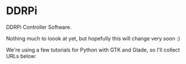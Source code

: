 DDRPi
=====

DDRPi Controller Software.

Nothing much to loook at yet, but hopefully this will change very soon :)

We're using a few tutorials for Python with GTK and Glade, so I'll collect URLs below:

[PyGTK Tutorial]: http://zetcode.com/gui/pygtk/
[PyGTK and Glade]: http://www.pygtk.org/articles/pygtk-glade-gui/Creating_a_GUI_using_PyGTK_and_Glade.htm
[PyGTK and Glade (2)]: http://www.pygtk.org/articles/application-pygtk-glade/Building_an_Application_with_PyGTK_and_Glade.htm
[Simple Python/Glade]: http://www.overclock.net/t/342279/tutorial-using-python-glade-to-create-a-simple-gui-application
	
	
